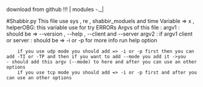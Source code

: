 download from github !!!
           |
modules -._|

#Shabbir.py
    This file use sys , re , shabbir_moduels and time
    Variable => x , helperOBG:
            this variable use for try ERRORs
    Argvs of this file :
        argv1 :
                should be => --version , --help , --client and --server 
        argv2 :
                if argv1 client or server :
                    should be => -i or -p
        for more info run help option

        if you use udp mode you should add => -i or -p first then you can add -TI or -TP and then if you want to add --mode you add it ->you    - should add this argv (--mode) to here and after you can use an other options
        if you use tcp mode you should add => -i or -p first and after you can use an other options

    
